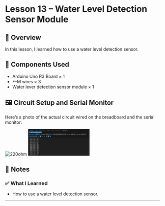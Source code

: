 # Lesson 13 – Water Level Detection Sensor Module

## 📘 Overview
In this lesson, I learned how to use a water level detection sensor.

## 🔧 Components Used
- Arduino Uno R3 Board × 1
- F-M wires × 3
- Water lever detection sensor module × 1

## 🖼️ Circuit Setup and Serial Monitor
Here’s a photo of the actual circuit wired on the breadboard and the serial monitor:

<img src="./photos/L13-circuit.png" alt="220ohm" width="200" hight="300"/>
<img src="./photos/L13-serial-monitor.png" alt="220ohm" width="200" hight="300"/>

## 📝 Notes
### ✅ What I Learned
- How to use a water level detection sensor.

---
